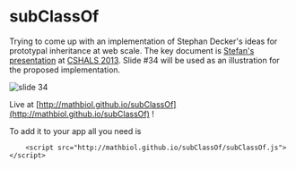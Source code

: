 subClassOf
============

Trying to come up with an implementation of Stephan Decker's ideas for prototypal inheritance at web scale. The key document is [Stefan's presentation]([http://mathbiol.github.io/subClassOf](http://mathbiol.github.io/subClassOf)) at [CSHALS 2013](http://www.iscb.org/cshals2013). Slide #34 will be used as an illustration for the proposed implementation.

![slide 34](http://mathbiol.github.io/subClassOfstefan-decker-keynote-at-cshals-34-638.png)

Live at [http://mathbiol.github.io/subClassOf](http://mathbiol.github.io/subClassOf) !

To add it to your app all you need is 

		<script src="http://mathbiol.github.io/subClassOf/subClassOf.js"></script> 
